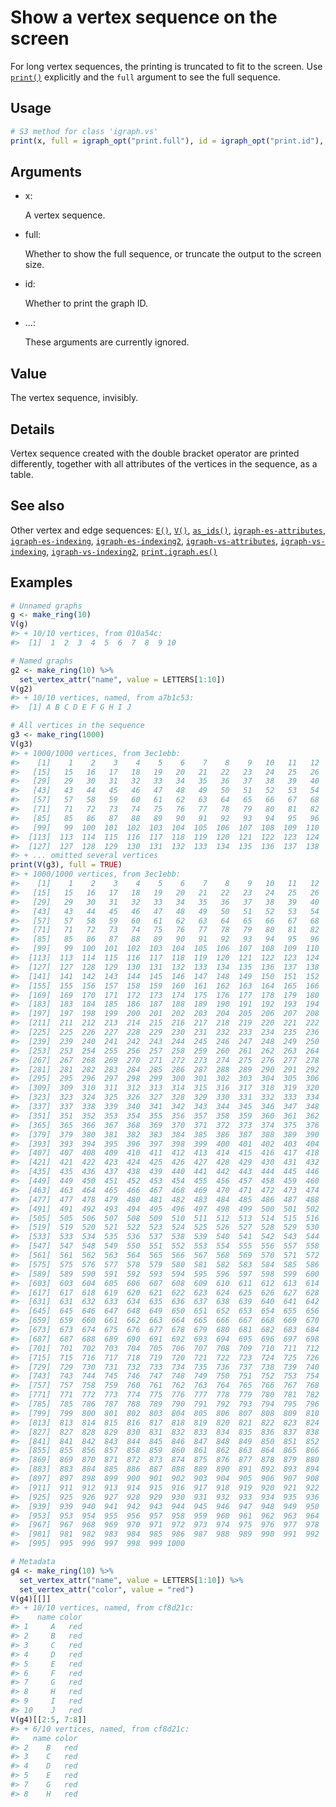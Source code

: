 # Show a vertex sequence on the screen

For long vertex sequences, the printing is truncated to fit to the
screen. Use [`print()`](https://rdrr.io/r/base/print.html) explicitly
and the `full` argument to see the full sequence.

## Usage

``` r
# S3 method for class 'igraph.vs'
print(x, full = igraph_opt("print.full"), id = igraph_opt("print.id"), ...)
```

## Arguments

- x:

  A vertex sequence.

- full:

  Whether to show the full sequence, or truncate the output to the
  screen size.

- id:

  Whether to print the graph ID.

- ...:

  These arguments are currently ignored.

## Value

The vertex sequence, invisibly.

## Details

Vertex sequence created with the double bracket operator are printed
differently, together with all attributes of the vertices in the
sequence, as a table.

## See also

Other vertex and edge sequences:
[`E()`](https://r.igraph.org/reference/E.md),
[`V()`](https://r.igraph.org/reference/V.md),
[`as_ids()`](https://r.igraph.org/reference/as_ids.md),
[`igraph-es-attributes`](https://r.igraph.org/reference/igraph-es-attributes.md),
[`igraph-es-indexing`](https://r.igraph.org/reference/igraph-es-indexing.md),
[`igraph-es-indexing2`](https://r.igraph.org/reference/igraph-es-indexing2.md),
[`igraph-vs-attributes`](https://r.igraph.org/reference/igraph-vs-attributes.md),
[`igraph-vs-indexing`](https://r.igraph.org/reference/igraph-vs-indexing.md),
[`igraph-vs-indexing2`](https://r.igraph.org/reference/igraph-vs-indexing2.md),
[`print.igraph.es()`](https://r.igraph.org/reference/print.igraph.es.md)

## Examples

``` r
# Unnamed graphs
g <- make_ring(10)
V(g)
#> + 10/10 vertices, from 010a54c:
#>  [1]  1  2  3  4  5  6  7  8  9 10

# Named graphs
g2 <- make_ring(10) %>%
  set_vertex_attr("name", value = LETTERS[1:10])
V(g2)
#> + 10/10 vertices, named, from a7b1c53:
#>  [1] A B C D E F G H I J

# All vertices in the sequence
g3 <- make_ring(1000)
V(g3)
#> + 1000/1000 vertices, from 3ec1ebb:
#>    [1]    1    2    3    4    5    6    7    8    9   10   11   12   13   14
#>   [15]   15   16   17   18   19   20   21   22   23   24   25   26   27   28
#>   [29]   29   30   31   32   33   34   35   36   37   38   39   40   41   42
#>   [43]   43   44   45   46   47   48   49   50   51   52   53   54   55   56
#>   [57]   57   58   59   60   61   62   63   64   65   66   67   68   69   70
#>   [71]   71   72   73   74   75   76   77   78   79   80   81   82   83   84
#>   [85]   85   86   87   88   89   90   91   92   93   94   95   96   97   98
#>   [99]   99  100  101  102  103  104  105  106  107  108  109  110  111  112
#>  [113]  113  114  115  116  117  118  119  120  121  122  123  124  125  126
#>  [127]  127  128  129  130  131  132  133  134  135  136  137  138  139  140
#> + ... omitted several vertices
print(V(g3), full = TRUE)
#> + 1000/1000 vertices, from 3ec1ebb:
#>    [1]    1    2    3    4    5    6    7    8    9   10   11   12   13   14
#>   [15]   15   16   17   18   19   20   21   22   23   24   25   26   27   28
#>   [29]   29   30   31   32   33   34   35   36   37   38   39   40   41   42
#>   [43]   43   44   45   46   47   48   49   50   51   52   53   54   55   56
#>   [57]   57   58   59   60   61   62   63   64   65   66   67   68   69   70
#>   [71]   71   72   73   74   75   76   77   78   79   80   81   82   83   84
#>   [85]   85   86   87   88   89   90   91   92   93   94   95   96   97   98
#>   [99]   99  100  101  102  103  104  105  106  107  108  109  110  111  112
#>  [113]  113  114  115  116  117  118  119  120  121  122  123  124  125  126
#>  [127]  127  128  129  130  131  132  133  134  135  136  137  138  139  140
#>  [141]  141  142  143  144  145  146  147  148  149  150  151  152  153  154
#>  [155]  155  156  157  158  159  160  161  162  163  164  165  166  167  168
#>  [169]  169  170  171  172  173  174  175  176  177  178  179  180  181  182
#>  [183]  183  184  185  186  187  188  189  190  191  192  193  194  195  196
#>  [197]  197  198  199  200  201  202  203  204  205  206  207  208  209  210
#>  [211]  211  212  213  214  215  216  217  218  219  220  221  222  223  224
#>  [225]  225  226  227  228  229  230  231  232  233  234  235  236  237  238
#>  [239]  239  240  241  242  243  244  245  246  247  248  249  250  251  252
#>  [253]  253  254  255  256  257  258  259  260  261  262  263  264  265  266
#>  [267]  267  268  269  270  271  272  273  274  275  276  277  278  279  280
#>  [281]  281  282  283  284  285  286  287  288  289  290  291  292  293  294
#>  [295]  295  296  297  298  299  300  301  302  303  304  305  306  307  308
#>  [309]  309  310  311  312  313  314  315  316  317  318  319  320  321  322
#>  [323]  323  324  325  326  327  328  329  330  331  332  333  334  335  336
#>  [337]  337  338  339  340  341  342  343  344  345  346  347  348  349  350
#>  [351]  351  352  353  354  355  356  357  358  359  360  361  362  363  364
#>  [365]  365  366  367  368  369  370  371  372  373  374  375  376  377  378
#>  [379]  379  380  381  382  383  384  385  386  387  388  389  390  391  392
#>  [393]  393  394  395  396  397  398  399  400  401  402  403  404  405  406
#>  [407]  407  408  409  410  411  412  413  414  415  416  417  418  419  420
#>  [421]  421  422  423  424  425  426  427  428  429  430  431  432  433  434
#>  [435]  435  436  437  438  439  440  441  442  443  444  445  446  447  448
#>  [449]  449  450  451  452  453  454  455  456  457  458  459  460  461  462
#>  [463]  463  464  465  466  467  468  469  470  471  472  473  474  475  476
#>  [477]  477  478  479  480  481  482  483  484  485  486  487  488  489  490
#>  [491]  491  492  493  494  495  496  497  498  499  500  501  502  503  504
#>  [505]  505  506  507  508  509  510  511  512  513  514  515  516  517  518
#>  [519]  519  520  521  522  523  524  525  526  527  528  529  530  531  532
#>  [533]  533  534  535  536  537  538  539  540  541  542  543  544  545  546
#>  [547]  547  548  549  550  551  552  553  554  555  556  557  558  559  560
#>  [561]  561  562  563  564  565  566  567  568  569  570  571  572  573  574
#>  [575]  575  576  577  578  579  580  581  582  583  584  585  586  587  588
#>  [589]  589  590  591  592  593  594  595  596  597  598  599  600  601  602
#>  [603]  603  604  605  606  607  608  609  610  611  612  613  614  615  616
#>  [617]  617  618  619  620  621  622  623  624  625  626  627  628  629  630
#>  [631]  631  632  633  634  635  636  637  638  639  640  641  642  643  644
#>  [645]  645  646  647  648  649  650  651  652  653  654  655  656  657  658
#>  [659]  659  660  661  662  663  664  665  666  667  668  669  670  671  672
#>  [673]  673  674  675  676  677  678  679  680  681  682  683  684  685  686
#>  [687]  687  688  689  690  691  692  693  694  695  696  697  698  699  700
#>  [701]  701  702  703  704  705  706  707  708  709  710  711  712  713  714
#>  [715]  715  716  717  718  719  720  721  722  723  724  725  726  727  728
#>  [729]  729  730  731  732  733  734  735  736  737  738  739  740  741  742
#>  [743]  743  744  745  746  747  748  749  750  751  752  753  754  755  756
#>  [757]  757  758  759  760  761  762  763  764  765  766  767  768  769  770
#>  [771]  771  772  773  774  775  776  777  778  779  780  781  782  783  784
#>  [785]  785  786  787  788  789  790  791  792  793  794  795  796  797  798
#>  [799]  799  800  801  802  803  804  805  806  807  808  809  810  811  812
#>  [813]  813  814  815  816  817  818  819  820  821  822  823  824  825  826
#>  [827]  827  828  829  830  831  832  833  834  835  836  837  838  839  840
#>  [841]  841  842  843  844  845  846  847  848  849  850  851  852  853  854
#>  [855]  855  856  857  858  859  860  861  862  863  864  865  866  867  868
#>  [869]  869  870  871  872  873  874  875  876  877  878  879  880  881  882
#>  [883]  883  884  885  886  887  888  889  890  891  892  893  894  895  896
#>  [897]  897  898  899  900  901  902  903  904  905  906  907  908  909  910
#>  [911]  911  912  913  914  915  916  917  918  919  920  921  922  923  924
#>  [925]  925  926  927  928  929  930  931  932  933  934  935  936  937  938
#>  [939]  939  940  941  942  943  944  945  946  947  948  949  950  951  952
#>  [953]  953  954  955  956  957  958  959  960  961  962  963  964  965  966
#>  [967]  967  968  969  970  971  972  973  974  975  976  977  978  979  980
#>  [981]  981  982  983  984  985  986  987  988  989  990  991  992  993  994
#>  [995]  995  996  997  998  999 1000

# Metadata
g4 <- make_ring(10) %>%
  set_vertex_attr("name", value = LETTERS[1:10]) %>%
  set_vertex_attr("color", value = "red")
V(g4)[[]]
#> + 10/10 vertices, named, from cf8d21c:
#>    name color
#> 1     A   red
#> 2     B   red
#> 3     C   red
#> 4     D   red
#> 5     E   red
#> 6     F   red
#> 7     G   red
#> 8     H   red
#> 9     I   red
#> 10    J   red
V(g4)[[2:5, 7:8]]
#> + 6/10 vertices, named, from cf8d21c:
#>   name color
#> 2    B   red
#> 3    C   red
#> 4    D   red
#> 5    E   red
#> 7    G   red
#> 8    H   red
```
